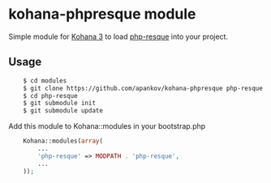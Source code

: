 kohana-phpresque module
=======================

Simple module for [Kohana 3](https://github.com/kohana/kohana) to load [php-resque](https://github.com/chrisboulton/php-resque) into your project.

Usage
-----

``` bash
    $ cd modules
    $ git clone https://github.com/apankov/kohana-phpresque php-resque
    $ cd php-resque
    $ git submodule init
    $ git submodule update
```

Add this module to Kohana::modules in your bootstrap.php

``` php
    Kohana::modules(array(
        ...
        'php-resque' => MODPATH . 'php-resque',
        ...
    ));
```
